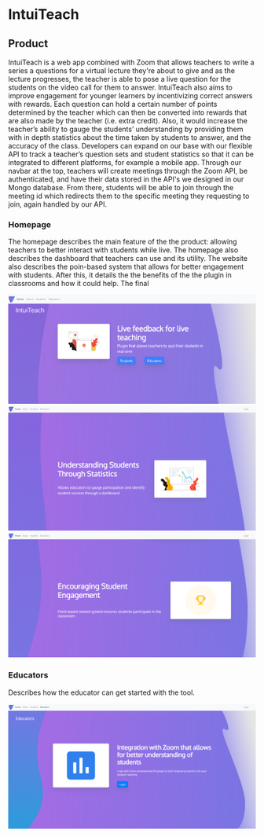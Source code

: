
# IntuiTeach

## Product

IntuiTeach is a web app combined with Zoom that allows teachers to write a series a questions for a virtual lecture they're about to give and as the lecture progresses, the teacher is able to pose a live question for the students on the video call for them to answer. IntuiTeach also aims to improve engagement for younger learners by incentivizing correct answers with rewards. Each question can hold a certain number of points determined by the teacher which can then be converted into rewards that are also made by the teacher (i.e. extra credit). Also, it would increase the teacher’s ability to gauge the students’ understanding by providing them with in depth statistics about the time taken by students to answer, and the accuracy of the class. Developers can expand on our base with our flexible API to track a teacher’s question sets and student statistics so that it can be integrated to different platforms, for example a mobile app. Through our navbar at the top, teachers will create meetings through the Zoom API, be authenticated, and have their data stored in the API's we designed in our Mongo database. From there, students will be able to join through the meeting id which redirects them to the specific meeting they requesting to join, again handled by our API. 

### Homepage

The homepage describes the main feature of the the product: allowing teachers to better interact with students while live. The homepage also describes the dashboard that teachers can use and its utility. The website also describes the poin-based system that allows for better engagement with students. After this, it details the the benefits of the the plugin in classrooms and how it could help. The final 

![Homepage1](/readme-images/homepage1.png)
![Homepage2](/readme-images/homepage2.png)
![Homepage3](/readme-images/homepage3.png)

### Educators

Describes how the educator can get started with the tool.

![Educators](/readme-images/educators1.png)
 
